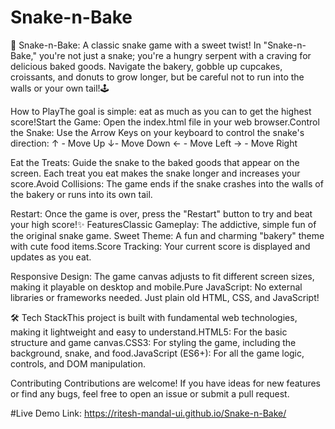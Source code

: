 # Snake-n-Bake
🐍 Snake-n-Bake: A classic snake game with a sweet twist! In "Snake-n-Bake," you're not just a snake; you're a hungry serpent with a craving for delicious baked goods. Navigate the bakery, gobble up cupcakes, croissants, and donuts to grow longer, but be careful not to run into the walls or your own tail!🕹

How to PlayThe goal is simple: eat as much as you can to get the highest score!Start the Game: Open the index.html file in your web browser.Control the Snake: Use the Arrow Keys on your keyboard to control the snake's direction:
↑ - Move Up
↓- Move Down
← - Move Left
→ - Move Right

Eat the Treats: Guide the snake to the baked goods that appear on the screen. Each treat you eat makes the snake longer and increases your score.Avoid Collisions: The game ends if the snake crashes into the walls of the bakery or runs into its own tail.

Restart: Once the game is over, press the "Restart" button to try and beat your high score!✨
FeaturesClassic Gameplay: The addictive, simple fun of the original snake game.
Sweet Theme: A fun and charming "bakery" theme with cute food items.Score Tracking: Your current score is displayed and updates as you eat.

Responsive Design: The game canvas adjusts to fit different screen sizes, making it playable on desktop and mobile.Pure JavaScript: No external libraries or frameworks needed. Just plain old HTML, CSS, and JavaScript!

🛠 Tech StackThis project is built with fundamental web technologies, making it lightweight and easy to understand.HTML5: For the basic structure and game canvas.CSS3: For styling the game, including the background, snake, and food.JavaScript (ES6+): For all the game logic, controls, and DOM manipulation.

Contributing Contributions are welcome! If you have ideas for new features or find any bugs, feel free to open an issue or submit a pull request.

#Live Demo Link:  https://ritesh-mandal-ui.github.io/Snake-n-Bake/
